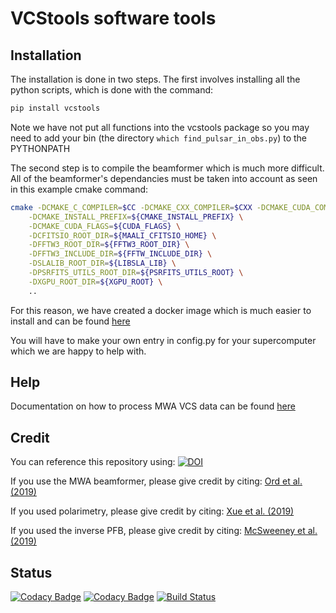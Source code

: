 VCStools software tools
======

Installation
------
The installation is done in two steps. The first involves installing all the python scripts, which is done with the command:
```bash
pip install vcstools
```
Note we have not put all functions into the vcstools package so you may need to add your bin (the directory `which find_pulsar_in_obs.py`) to the PYTHONPATH

The second step is to compile the beamformer which is much more difficult. All of the beamformer's dependancies must be taken into account as seen in this example cmake command:
```bash
cmake -DCMAKE_C_COMPILER=$CC -DCMAKE_CXX_COMPILER=$CXX -DCMAKE_CUDA_COMPILER=$CUDA_COMPILER \
    -DCMAKE_INSTALL_PREFIX=${CMAKE_INSTALL_PREFIX} \
    -DCMAKE_CUDA_FLAGS=${CUDA_FLAGS} \
    -DCFITSIO_ROOT_DIR=${MAALI_CFITSIO_HOME} \
    -DFFTW3_ROOT_DIR=${FFTW3_ROOT_DIR} \
    -DFFTW3_INCLUDE_DIR=${FFTW_INCLUDE_DIR} \
    -DSLALIB_ROOT_DIR=${LIBSLA_LIB} \
    -DPSRFITS_UTILS_ROOT_DIR=${PSRFITS_UTILS_ROOT} \
    -DXGPU_ROOT_DIR=${XGPU_ROOT} \
    ..
```

For this reason, we have created a docker image which is much easier to install and can be found [here](https://cloud.docker.com/u/cirapulsarsandtransients/repository/docker/cirapulsarsandtransients/vcstools)

You will have to make your own entry in config.py for your supercomputer which we are happy to help with.

Help
------
Documentation on how to process MWA VCS data can be found [here](https://wiki.mwatelescope.org/display/MP/Documentation)

Credit
------
You can reference this repository using: 
[![DOI](https://zenodo.org/badge/DOI/10.5281/zenodo.3762792.svg)](https://doi.org/10.5281/zenodo.3762792)

If you use the MWA beamformer, please give credit by citing:
[Ord et al. (2019)](https://ui.adsabs.harvard.edu/abs/2019PASA...36...30O/abstract)

If you used polarimetry, please give credit by citing: 
[Xue et al. (2019)](https://ui.adsabs.harvard.edu/abs/2019PASA...36...25X/abstract)

If you used the inverse PFB, please give credit by citing:
[McSweeney et al. (2019)](https://ui.adsabs.harvard.edu/abs/2020arXiv200703171M/abstract)

Status
------
[![Codacy Badge](https://api.codacy.com/project/badge/Grade/c5935a38ea9d4ec7a5c78fe107766cda)](https://www.codacy.com/manual/CIRA-Pulsars-and-Transients-Group/vcstools?utm_source=github.com&amp;utm_medium=referral&amp;utm_content=CIRA-Pulsars-and-Transients-Group/vcstools&amp;utm_campaign=Badge_Grade)
[![Codacy Badge](https://api.codacy.com/project/badge/Coverage/c5935a38ea9d4ec7a5c78fe107766cda)](https://www.codacy.com/manual/CIRA-Pulsars-and-Transients-Group/vcstools?utm_source=github.com&utm_medium=referral&utm_content=CIRA-Pulsars-and-Transients-Group/vcstools&utm_campaign=Badge_Coverage)
[![Build Status](https://travis-ci.org/CIRA-Pulsars-and-Transients-Group/vcstools.svg?branch=master)](https://travis-ci.org/CIRA-Pulsars-and-Transients-Group/vcstools)

